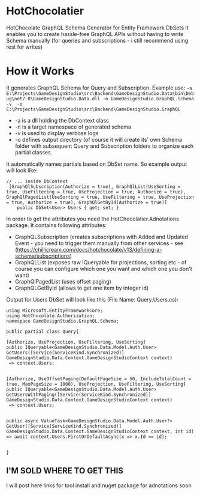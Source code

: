 # HotChocolatier
HotChocolate GraphQL Schema Generator for Entity Framework DbSets
It enables you to create hassle-free GraphQL APIs without having to write Schema manually (for queries and subscriptions - i still recommend using rest for writes)

# How it Works
It generates GraphQL Schema for Query and Subscription. Example use:
`-a E:\Projects\GameDesignStudio\src\Backend\GameDesignStudio.Data\bin\Debug\net7.0\GameDesignStudio.Data.dll
-n GameDesignStudio.GraphQL.Schema 
-v 
-o E:\Projects\GameDesignStudio\src\Backend\GameDesignStudio.GraphQL`

* -a is a dll holding the DbContext class
* -n is a target namespace of generated schema
* -v is used to display verbose logs
* -o defines output directory (of course it will create its' own Schema folder with subsequent Query and Subscription folders to organize each partial classes.

It automatically names partials based on DbSet name. So example output will look like: 

```CSharp
// ... inside DbContext
 [GraphQlSubscription(Authorize = true), GraphQlList(UseSorting = true, UseFiltering = true, UseProjection = true, Authorize = true), GraphQlPagedList(UseSorting = true, UseFiltering = true, UseProjection = true, Authorize = true), GraphQlGetById(Authorize = true)]
    public DbSet<User> Users { get; set; }
```

In order to get the attributes you need the HotChocolatier.Adnotations package. 
It contains following attributes: 
* GraphQLSubscription (creates subscriptions with Added and Updated Event - you need to trigger them manually from other services - see (https://chillicream.com/docs/hotchocolate/v13/defining-a-schema/subscriptions)
* GraphQLList (exposes raw IQueryable for projections, sorting etc - of course you can configure which one you want and which one you don't want)
* GraphQlPagedList (uses offset paging)
* GraphQLGetById (allows to get one item by integer id)

Output for Users DbSet will look like this (File Name: Query.Users.cs): 

```CSharp 
using Microsoft.EntityFrameworkCore;
using HotChocolate.Authorization;
namespace GameDesignStudio.GraphQL.Schema;

public partial class Query{
    
[Authorize, UseProjection, UseFiltering, UseSorting]
public IQueryable<GameDesignStudio.Data.Model.Auth.User> GetUsers([Service(ServiceKind.Synchronized)] GameDesignStudio.Data.Context.GameDesignStudioContext context)
 => context.Users;


[Authorize, UseOffsetPaging(DefaultPageSize = 50, IncludeTotalCount = true, MaxPageSize = 1000), UseProjection, UseFiltering, UseSorting]
public IQueryable<GameDesignStudio.Data.Model.Auth.User> GetUsersWithPaging([Service(ServiceKind.Synchronized)] GameDesignStudio.Data.Context.GameDesignStudioContext context)
 => context.Users;


public async ValueTask<GameDesignStudio.Data.Model.Auth.User?> GetUser([Service(ServiceKind.Synchronized)] GameDesignStudio.Data.Context.GameDesignStudioContext context, int id)
=> await context.Users.FirstOrDefaultAsync(x => x.Id == id);


}
```

## I'M SOLD WHERE TO GET THIS 

I will post here links for tool install and nuget package for adnotations soon
